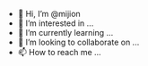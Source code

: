 - 👋 Hi, I’m @mijion
- 👀 I’m interested in ...
- 🌱 I’m currently learning ...
- 💞️ I’m looking to collaborate on ...
- 📫 How to reach me ...

<!---
mijion/mijion is a ✨ special ✨ repository because its `README.md` (this file) appears on your GitHub profile.
You can click the Preview link to take a look at your changes.
--->
